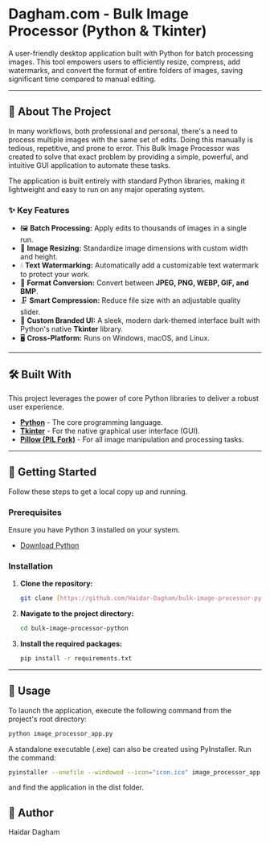# Dagham.com - Bulk Image Processor (Python & Tkinter)

A user-friendly desktop application built with Python for batch processing images. This tool empowers users to efficiently resize, compress, add watermarks, and convert the format of entire folders of images, saving significant time compared to manual editing.

---

## 🌟 About The Project

In many workflows, both professional and personal, there's a need to process multiple images with the same set of edits. Doing this manually is tedious, repetitive, and prone to error. This Bulk Image Processor was created to solve that exact problem by providing a simple, powerful, and intuitive GUI application to automate these tasks.

The application is built entirely with standard Python libraries, making it lightweight and easy to run on any major operating system.

### ✨ Key Features

-   🖼️ **Batch Processing:** Apply edits to thousands of images in a single run.
-   📏 **Image Resizing:** Standardize image dimensions with custom width and height.
-   💧 **Text Watermarking:** Automatically add a customizable text watermark to protect your work.
-   🔄 **Format Conversion:** Convert between **JPEG, PNG, WEBP, GIF, and BMP**.
-   🗜️ **Smart Compression:** Reduce file size with an adjustable quality slider.
-   🎨 **Custom Branded UI:** A sleek, modern dark-themed interface built with Python's native **Tkinter** library.
-   🖥️ **Cross-Platform:** Runs on Windows, macOS, and Linux.

---

## 🛠️ Built With

This project leverages the power of core Python libraries to deliver a robust user experience.

* [**Python**](https://www.python.org/) - The core programming language.
* [**Tkinter**](https://docs.python.org/3/library/tkinter.html) - For the native graphical user interface (GUI).
* [**Pillow (PIL Fork)**](https://python-pillow.org/) - For all image manipulation and processing tasks.

---

## 🚀 Getting Started

Follow these steps to get a local copy up and running.

### Prerequisites

Ensure you have Python 3 installed on your system.
* [Download Python](https://www.python.org/downloads/)

### Installation

1.  **Clone the repository:**
    ```sh
    git clone [https://github.com/Haidar-Dagham/bulk-image-processor-python.git](https://github.com/Haidar-Dagham/bulk-image-processor-python.git)
    ```

2.  **Navigate to the project directory:**
    ```sh
    cd bulk-image-processor-python
    ```

3.  **Install the required packages:**
    ```sh
    pip install -r requirements.txt
    ```

---

## 🏃 Usage

To launch the application, execute the following command from the project's root directory:

```sh
python image_processor_app.py
```

A standalone executable (.exe) can also be created using PyInstaller.
Run the command:
```sh
pyinstaller --onefile --windowed --icon="icon.ico" image_processor_app.py
```
and find the application in the dist folder.


## 👤 Author
Haidar Dagham
